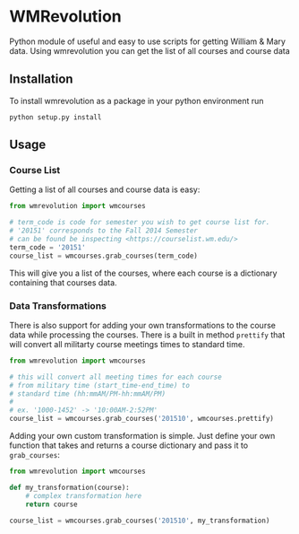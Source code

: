 # WMRevolution
Python module of useful and easy to use scripts for getting William & Mary data. Using wmrevolution you can get the list of all courses and course data 

## Installation
To install wmrevolution as a package in your python environment run 
```
python setup.py install
```

## Usage

### Course List
Getting a list of all courses and course data is easy:

```python
from wmrevolution import wmcourses

# term_code is code for semester you wish to get course list for.
# '20151' corresponds to the Fall 2014 Semester
# can be found be inspecting <https://courselist.wm.edu/>
term_code = '20151'
course_list = wmcourses.grab_courses(term_code)
```

This will give you a list of the courses, where each course is a dictionary containing that courses data.

### Data Transformations
There is also support for adding your own transformations to the course data while processing the courses. There is a built in method ```prettify``` that will convert all militarty course meetings times to standard time.

```python
from wmrevolution import wmcourses

# this will convert all meeting times for each course
# from military time (start_time-end_time) to 
# standard time (hh:mmAM/PM-hh:mmAM/PM)
#
# ex. '1000-1452' -> '10:00AM-2:52PM'
course_list = wmcourses.grab_courses('201510', wmcourses.prettify)
```

Adding your own custom transformation is simple. Just define your own function that takes and returns a course dictionary and pass it to ```grab_courses```:

```python
from wmrevolution import wmcourses

def my_transformation(course):
	# complex transformation here
	return course

course_list = wmcourses.grab_courses('201510', my_transformation)
```
